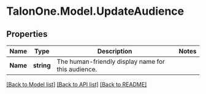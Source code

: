 # TalonOne.Model.UpdateAudience
## Properties

Name | Type | Description | Notes
------------ | ------------- | ------------- | -------------
**Name** | **string** | The human-friendly display name for this audience. | 

[[Back to Model list]](../README.md#documentation-for-models) [[Back to API list]](../README.md#documentation-for-api-endpoints) [[Back to README]](../README.md)

